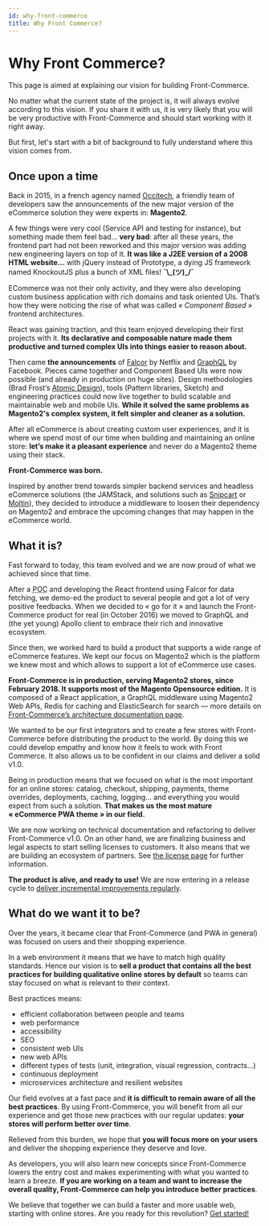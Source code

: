 ```yaml
---
id: why-front-commerce
title: Why Front Commerce?
---
```


# Why Front Commerce?

This page is aimed at explaining our vision for building Front-Commerce.

No matter what the current state of the project is, it will always evolve
according to this vision. If you share it with us, it is very likely that you
will be very productive with Front-Commerce and should start working with it
right away.

But first, let's start with a bit of background to fully understand where this
vision comes from.

## Once upon a time

Back in 2015, in a french agency named [Occitech](https://www.occitech.fr), a
friendly team of developers saw the announcements of the new major version of
the eCommerce solution they were experts in: **Magento2**.

A few things were very cool (Service API and testing for instance), but
something made them feel bad… **very bad**: after all these years, the frontend
part had not been reworked and this major version was adding new engineering
layers on top of it. **It was like a J2EE version of a 2008 HTML website…** with
jQuery instead of Prototype, a dying JS framework named KnockoutJS plus a bunch
of XML files! **¯\\\_(ツ)\_/¯**

ECommerce was not their only activity, and they were also developing custom
business application with rich domains and task oriented UIs. That’s how they
were noticing the rise of what was called _« Component Based »_ frontend
architectures.

React was gaining traction, and this team enjoyed developing their first
projects with it. **Its declarative and composable nature made them productive
and turned complex UIs into things easier to reason about.**

Then came **the announcements** of
[Falcor](https://www.youtube.com/watch?v=WiO1f6h15c8) by Netflix and
[GraphQL](http://graphql.org/blog/graphql-a-query-language/) by Facebook. Pieces
came together and Component Based UIs were now possible (and already in
production on huge sites). Design methodologies (Brad Frost’s
[Atomic Design](http://bradfrost.com/blog/post/atomic-web-design/)), tools
(Pattern libraries, Sketch) and engineering practices could now live together to
build scalable and maintainable web and mobile UIs. **While it solved the same
problems as Magento2's complex system, it felt simpler and cleaner as a
solution.**

After all eCommerce is about creating custom user experiences, and it is where
we spend most of our time when building and maintaining an online store: **let’s
make it a pleasant experience** and never do a Magento2 theme using their stack.

**Front-Commerce was born.**

Inspired by another trend towards simpler backend services and headless
eCommerce solutions (the JAMStack, and solutions such as
[Snipcart](https://snipcart.com/) or [Moltin](https://moltin.com/)), they
decided to introduce a middleware to loosen their dependency on Magento2 and
embrace the upcoming changes that may happen in the eCommerce world.

## What it is?

Fast forward to today, this team evolved and we are now proud of what we
achieved since that time.

After a <abbr title="Proof Of Concept">POC</abbr> and developing the React
frontend using Falcor for data fetching, we demo-ed the product to several
people and got a lot of very positive feedbacks. When we decided to « go for
it » and launch the Front-Commerce product for real (in October 2016) we moved
to GraphQL and (the yet young) Apollo client to embrace their rich and
innovative ecosystem.

Since then, we worked hard to build a product that supports a wide range of
eCommerce features. We kept our focus on Magento2 which is the platform we knew
most and which allows to support a lot of eCommerce use cases.

**Front-Commerce is in production, serving Magento2 stores, since February 2018.
It supports most of the Magento Opensource edition.** It is composed of a React
application, a GraphQL middleware using Magento2 Web APIs, Redis for caching and
ElasticSearch for search — more details on
[Front-Commerce’s architecture documentation page](architecture-overview.md).

We wanted to be our first integrators and to create a few stores with
Front-Commerce before distributing the product to the world. By doing this we
could develop empathy and know how it feels to work with Front Commerce. It also
allows us to be confident in our claims and deliver a solid v1.0.

Being in production means that we focused on what is the most important for an
online stores: catalog, checkout, shipping, payments, theme overrides,
deployments, caching, logging… and everything you would expect from such a
solution. **That makes us the most mature « eCommerce PWA theme » in our
field.**

We are now working on technical documentation and refactoring to deliver
Front-Commerce v1.0. On an other hand, we are finalizing business and legal
aspects to start selling licenses to customers. It also means that we are
building an ecosystem of partners. See [the license page](/license.html) for
further information.

**The product is alive, and ready to use!** We are now entering in a release
cycle to [deliver incremental improvements regularly](roadmap.md).

## What do we want it to be?

Over the years, it became clear that Front-Commerce (and PWA in general) was
focused on users and their shopping experience.

In a web environment it means that we have to match high quality standards.
Hence our vision is to **sell a product that contains all the best practices for
building qualitative online stores by default** so teams can stay focused on
what is relevant to their context.

Best practices means:

- efficient collaboration between people and teams
- web performance
- accessibility
- SEO
- consistent web UIs
- new web APIs
- different types of tests (unit, integration, visual regression, contracts…)
- continuous deployment
- microservices architecture and resilient websites

Our field evolves at a fast pace and **it is difficult to remain aware of all
the best practices**. By using Front-Commerce, you will benefit from all our
experience and get those new practices with our regular updates: **your stores
will perform better over time**.

Relieved from this burden, we hope that **you will focus more on your users**
and deliver the shopping experience they deserve and love.

As developers, you will also learn new concepts since Front-Commerce lowers the
entry cost and makes experimenting with what you wanted to learn a breeze. **If
you are working on a team and want to increase the overall quality,
Front-Commerce can help you introduce better practices**.

We believe that together we can build a faster and more usable web, starting
with online stores. Are you ready for this revolution?
[Get started!](getting-started.md)
